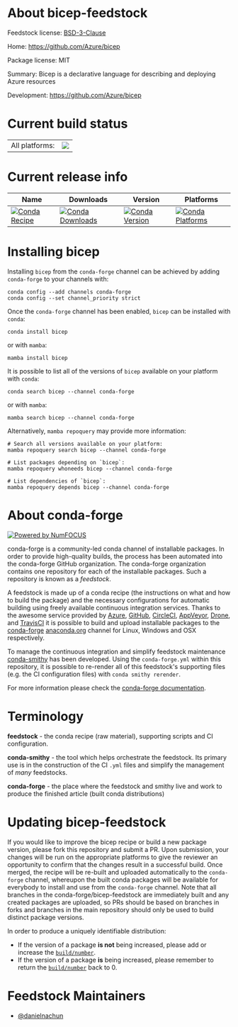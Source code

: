About bicep-feedstock
=====================

Feedstock license: [BSD-3-Clause](https://github.com/conda-forge/bicep-feedstock/blob/main/LICENSE.txt)

Home: https://github.com/Azure/bicep

Package license: MIT

Summary: Bicep is a declarative language for describing and deploying Azure resources

Development: https://github.com/Azure/bicep

Current build status
====================


<table><tr><td>All platforms:</td>
    <td>
      <a href="https://dev.azure.com/conda-forge/feedstock-builds/_build/latest?definitionId=25094&branchName=main">
        <img src="https://dev.azure.com/conda-forge/feedstock-builds/_apis/build/status/bicep-feedstock?branchName=main">
      </a>
    </td>
  </tr>
</table>

Current release info
====================

| Name | Downloads | Version | Platforms |
| --- | --- | --- | --- |
| [![Conda Recipe](https://img.shields.io/badge/recipe-bicep-green.svg)](https://anaconda.org/conda-forge/bicep) | [![Conda Downloads](https://img.shields.io/conda/dn/conda-forge/bicep.svg)](https://anaconda.org/conda-forge/bicep) | [![Conda Version](https://img.shields.io/conda/vn/conda-forge/bicep.svg)](https://anaconda.org/conda-forge/bicep) | [![Conda Platforms](https://img.shields.io/conda/pn/conda-forge/bicep.svg)](https://anaconda.org/conda-forge/bicep) |

Installing bicep
================

Installing `bicep` from the `conda-forge` channel can be achieved by adding `conda-forge` to your channels with:

```
conda config --add channels conda-forge
conda config --set channel_priority strict
```

Once the `conda-forge` channel has been enabled, `bicep` can be installed with `conda`:

```
conda install bicep
```

or with `mamba`:

```
mamba install bicep
```

It is possible to list all of the versions of `bicep` available on your platform with `conda`:

```
conda search bicep --channel conda-forge
```

or with `mamba`:

```
mamba search bicep --channel conda-forge
```

Alternatively, `mamba repoquery` may provide more information:

```
# Search all versions available on your platform:
mamba repoquery search bicep --channel conda-forge

# List packages depending on `bicep`:
mamba repoquery whoneeds bicep --channel conda-forge

# List dependencies of `bicep`:
mamba repoquery depends bicep --channel conda-forge
```


About conda-forge
=================

[![Powered by
NumFOCUS](https://img.shields.io/badge/powered%20by-NumFOCUS-orange.svg?style=flat&colorA=E1523D&colorB=007D8A)](https://numfocus.org)

conda-forge is a community-led conda channel of installable packages.
In order to provide high-quality builds, the process has been automated into the
conda-forge GitHub organization. The conda-forge organization contains one repository
for each of the installable packages. Such a repository is known as a *feedstock*.

A feedstock is made up of a conda recipe (the instructions on what and how to build
the package) and the necessary configurations for automatic building using freely
available continuous integration services. Thanks to the awesome service provided by
[Azure](https://azure.microsoft.com/en-us/services/devops/), [GitHub](https://github.com/),
[CircleCI](https://circleci.com/), [AppVeyor](https://www.appveyor.com/),
[Drone](https://cloud.drone.io/welcome), and [TravisCI](https://travis-ci.com/)
it is possible to build and upload installable packages to the
[conda-forge](https://anaconda.org/conda-forge) [anaconda.org](https://anaconda.org/)
channel for Linux, Windows and OSX respectively.

To manage the continuous integration and simplify feedstock maintenance
[conda-smithy](https://github.com/conda-forge/conda-smithy) has been developed.
Using the ``conda-forge.yml`` within this repository, it is possible to re-render all of
this feedstock's supporting files (e.g. the CI configuration files) with ``conda smithy rerender``.

For more information please check the [conda-forge documentation](https://conda-forge.org/docs/).

Terminology
===========

**feedstock** - the conda recipe (raw material), supporting scripts and CI configuration.

**conda-smithy** - the tool which helps orchestrate the feedstock.
                   Its primary use is in the construction of the CI ``.yml`` files
                   and simplify the management of *many* feedstocks.

**conda-forge** - the place where the feedstock and smithy live and work to
                  produce the finished article (built conda distributions)


Updating bicep-feedstock
========================

If you would like to improve the bicep recipe or build a new
package version, please fork this repository and submit a PR. Upon submission,
your changes will be run on the appropriate platforms to give the reviewer an
opportunity to confirm that the changes result in a successful build. Once
merged, the recipe will be re-built and uploaded automatically to the
`conda-forge` channel, whereupon the built conda packages will be available for
everybody to install and use from the `conda-forge` channel.
Note that all branches in the conda-forge/bicep-feedstock are
immediately built and any created packages are uploaded, so PRs should be based
on branches in forks and branches in the main repository should only be used to
build distinct package versions.

In order to produce a uniquely identifiable distribution:
 * If the version of a package **is not** being increased, please add or increase
   the [``build/number``](https://docs.conda.io/projects/conda-build/en/latest/resources/define-metadata.html#build-number-and-string).
 * If the version of a package **is** being increased, please remember to return
   the [``build/number``](https://docs.conda.io/projects/conda-build/en/latest/resources/define-metadata.html#build-number-and-string)
   back to 0.

Feedstock Maintainers
=====================

* [@danielnachun](https://github.com/danielnachun/)

